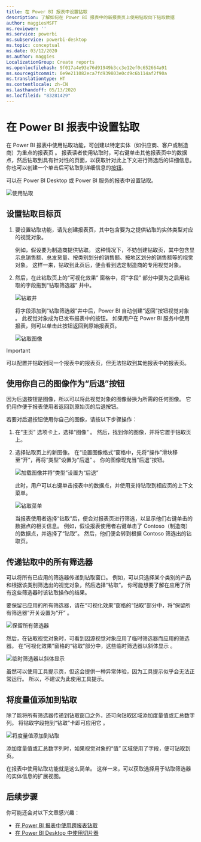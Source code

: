 ```yaml
---
title: 在 Power BI 报表中设置钻取
description: 了解如何在 Power BI 报表中的新报表页上使用钻取向下钻取数据
author: maggiesMSFT
ms.reviewer: ''
ms.service: powerbi
ms.subservice: powerbi-desktop
ms.topic: conceptual
ms.date: 03/12/2020
ms.author: maggies
LocalizationGroup: Create reports
ms.openlocfilehash: 9f017a4e93e76d91949b3cc3e12ef0c652664a91
ms.sourcegitcommit: 0e9e211082eca7fd939803e0cd9c6b114af2f90a
ms.translationtype: HT
ms.contentlocale: zh-CN
ms.lasthandoff: 05/13/2020
ms.locfileid: "83281429"
---
```

# <a name="set-up-drill-through-in-power-bi-reports"></a>在 Power BI 报表中设置钻取
在 Power BI 报表中使用钻取功能，可创建以特定实体（如供应商、客户或制造商）为重点的报表页  。 报表读者使用钻取时，可右键单击其他报表页中的数据点，然后钻取到具有针对性的页面，以获取针对此上下文进行筛选后的详细信息。 你也可以创建一个单击后可钻取到详细信息的[按钮](desktop-drill-through-buttons.md)。

可以在 Power BI Desktop 或 Power BI 服务的报表中设置钻取。

![使用钻取](media/desktop-drillthrough/power-bi-drill-through-right-click.png)

## <a name="set-up-the-drill-through-destination-page"></a>设置钻取目标页
1. 要设置钻取功能，请先创建报表页，其中包含要为之提供钻取的实体类型对应的视觉对象。 

    例如，假设要为制造商提供钻取。 这种情况下，不妨创建钻取页，其中包含显示总销售额、总发货量、按类别划分的销售额、按地区划分的销售额等的视觉对象。 这样一来，钻取到此页后，便会看到选定制造商的专用视觉对象。

2. 然后，在此钻取页上的“可视化效果”  窗格中，将“字段”  部分中要为之启用钻取的字段拖到“钻取筛选器”  井中。

    ![钻取井](media/desktop-drillthrough/drillthrough_02.png)

    将字段添加到“钻取筛选器”井中后，Power BI 自动创建“返回”按钮视觉对象   。 此视觉对象成为已发布报表中的按钮。 如果用户在 Power BI 服务中使用报表，则可以单击此按钮返回到原始报表页。

    ![钻取图像](media/desktop-drillthrough/drillthrough_03.png)

> [!IMPORTANT]
> 可以配置并钻取到同一个报表中的报表页，但无法钻取到其他报表中的报表页。  



## <a name="use-your-own-image-for-a-back-button"></a>使用你自己的图像作为“后退”按钮    
 因为后退按钮是图像，所以可以将此视觉对象的图像替换为所需的任何图像。 它仍用作便于报表使用者返回到原始页的后退按钮。 

若要对后退按钮使用你自己的图像，请按以下步骤操作：

1. 在“主页”  选项卡上，选择“图像”  。 然后，找到你的图像，并将它置于钻取页上。

2. 选择钻取页上的新图像。 在“设置图像格式”窗格中，先将“操作”滑块移至“开”，再将“类型”设置为“后退”      。 你的图像现充当“后退”按钮。

    ![加载图像并将“类型”设置为“后退”](media/desktop-drillthrough/drillthrough_05.png)

    
     此时，用户可以右键单击报表中的数据点，并使用支持钻取到相应页的上下文菜单。 

    ![钻取菜单](media/desktop-drillthrough/drillthrough_04.png)

    当报表使用者选择“钻取”后，便会对报表页进行筛选，以显示他们右键单击的数据点的相关信息。 例如，假设报表使用者右键单击了 Contoso（制造商）的数据点，并选择了“钻取”。 然后，他们便会转到根据 Contoso 筛选出的钻取页。

## <a name="pass-all-filters-in-drill-through"></a>传递钻取中的所有筛选器

可以将所有已应用的筛选器传递到钻取窗口。 例如，可以只选择某个类别的产品和根据该类别筛选出的视觉对象，然后选择“钻取”。 你可能想要了解在应用了所有这些筛选器时该钻取操作的结果。

要保留已应用的所有筛选器，请在“可视化效果”窗格的“钻取”部分中，将“保留所有筛选器”开关设置为“开”     。 

![保留所有筛选器](media/desktop-drillthrough/drillthrough_06.png)

然后，在钻取视觉对象时，可看到因源视觉对象应用了临时筛选器而应用的筛选器。 在“可视化效果”窗格的“钻取”部分中，这些临时筛选器以斜体显示   。 

![临时筛选器以斜体显示](media/desktop-drillthrough/drillthrough_07.png)

虽然可以使用工具提示页，但这会提供一种异常体验，因为工具提示似乎会无法正常运行。 所以，不建议为此使用工具提示。

## <a name="add-a-measure-to-drill-through"></a>将度量值添加到钻取

除了能将所有筛选器传递到钻取窗口之外，还可向钻取区域添加度量值或汇总数字列。 将钻取字段拖到“钻取”卡即可应用它  。 

![将度量值添加到钻取](media/desktop-drillthrough/drillthrough_08.png)

添加度量值或汇总数字列时，如果视觉对象的“值”  区域使用了字段，便可钻取到页。

在报表中使用钻取功能就是这么简单。 这样一来，可以获取选择用于钻取筛选器的实体信息的扩展视图。

## <a name="next-steps"></a>后续步骤

你可能还会对以下文章感兴趣：

* [在 Power BI 报表中使用跨报表钻取](desktop-cross-report-drill-through.md)
* [在 Power BI Desktop 中使用切片器](../visuals/power-bi-visualization-slicers.md)
